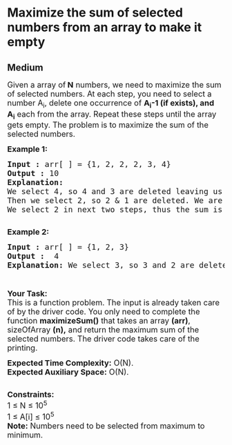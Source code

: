 # Maximize the sum of selected numbers from an array to make it empty
## Medium
<div class="problems_problem_content__Xm_eO" style="user-select: auto;"><p style="user-select: auto;"><span style="font-size: 18px; user-select: auto;">Given a array of<strong style="user-select: auto;"> N</strong> numbers, we need to maximize the sum of selected numbers. At each step, you need to select a number A<sub style="user-select: auto;">i</sub>, delete one occurrence of&nbsp;<strong style="user-select: auto;">A<sub style="user-select: auto;">i</sub>-1 (if exists), and A<sub style="user-select: auto;">i</sub></strong>&nbsp;each from the array. Repeat these steps until the array gets empty. The problem is to maximize the sum of the selected numbers.</span></p>

<p style="user-select: auto;"><span style="font-size: 18px; user-select: auto;"><strong style="user-select: auto;">Example 1:</strong></span></p>

<pre style="user-select: auto;"><span style="font-size: 18px; user-select: auto;"><strong style="user-select: auto;">Input :</strong> arr[ ] = {1, 2, 2, 2, 3, 4}
<strong style="user-select: auto;">Output :</strong> 10
<strong style="user-select: auto;">Explanation:</strong>
We select 4, so 4 and 3 are deleted leaving us with {1,2,2,2}.
Then we select 2, so 2 &amp; 1 are deleted. We are left with{2,2}.
We select 2 in next two steps, thus the sum is 4+2+2+2=10.
</span></pre>

<p style="user-select: auto;"><br style="user-select: auto;">
<span style="font-size: 18px; user-select: auto;"><strong style="user-select: auto;">Example 2:</strong></span></p>

<pre style="user-select: auto;"><span style="font-size: 18px; user-select: auto;"><strong style="user-select: auto;">Input :</strong> arr[ ] = {1, 2, 3} <strong style="user-select: auto;">
Output :</strong>  4
<strong style="user-select: auto;">Explanation:</strong> We select 3, so 3 and 2 are deleted leaving us with {1}. Then we select 1, 0 doesn't exist so we delete 1. thus the sum is 3+1=4.</span>
</pre>

<p style="user-select: auto;">&nbsp;</p>

<p style="user-select: auto;"><span style="font-size: 18px; user-select: auto;"><strong style="user-select: auto;">Your Task:</strong><br style="user-select: auto;">
This is a function problem. The input is already taken care of by the driver code. You only need to complete the function <strong style="user-select: auto;">maximizeSum()</strong> that takes an array <strong style="user-select: auto;">(arr)</strong>, sizeOfArray <strong style="user-select: auto;">(n),</strong>&nbsp;and return the maximum sum of the selected numbers. The driver code takes care of the printing.</span></p>

<p style="user-select: auto;"><span style="font-size: 18px; user-select: auto;"><strong style="user-select: auto;">Expected Time Complexity:</strong>&nbsp;O(N).<br style="user-select: auto;">
<strong style="user-select: auto;">Expected Auxiliary Space:</strong>&nbsp;O(N).</span></p>

<p style="user-select: auto;"><br style="user-select: auto;">
<span style="font-size: 18px; user-select: auto;"><strong style="user-select: auto;">Constraints:</strong><br style="user-select: auto;">
1 ≤ N ≤ 10<sup style="user-select: auto;">5</sup><br style="user-select: auto;">
1 ≤ A[i] ≤ 10<sup style="user-select: auto;">5</sup><br style="user-select: auto;">
<strong style="user-select: auto;">Note:</strong> Numbers need to be selected from maximum to minimum.</span></p>
</div>